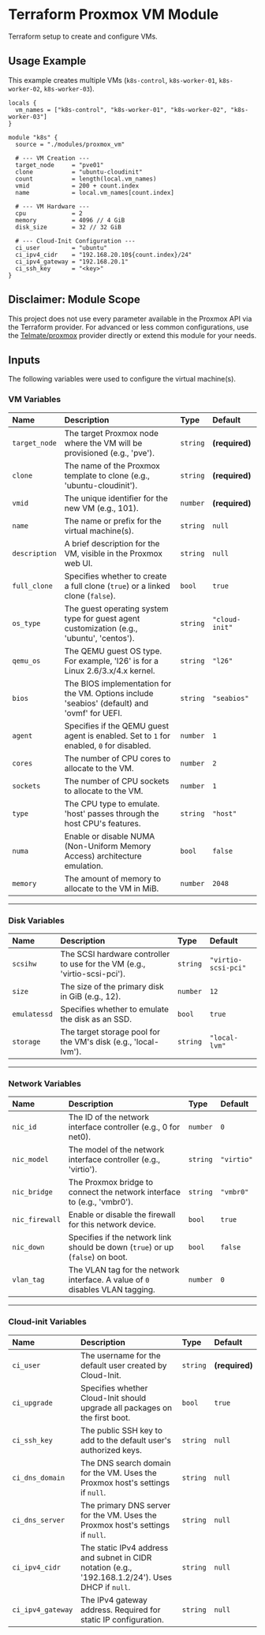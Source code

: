 # Terraform Proxmox VM Module

Terraform setup to create and configure VMs.

## Usage Example

This example creates multiple VMs (`k8s-control`, `k8s-worker-01`, `k8s-worker-02`, `k8s-worker-03`).

```hcl
locals {
  vm_names = ["k8s-control", "k8s-worker-01", "k8s-worker-02", "k8s-worker-03"]
}

module "k8s" {
  source = "./modules/proxmox_vm"

  # --- VM Creation ---
  target_node     = "pve01"
  clone           = "ubuntu-cloudinit"
  count           = length(local.vm_names)
  vmid            = 200 + count.index 
  name            = local.vm_names[count.index]

  # --- VM Hardware ---
  cpu             = 2
  memory          = 4096 // 4 GiB
  disk_size       = 32 // 32 GiB

  # --- Cloud-Init Configuration ---
  ci_user         = "ubuntu"
  ci_ipv4_cidr    = "192.168.20.10${count.index}/24"
  ci_ipv4_gateway = "192.168.20.1"
  ci_ssh_key      = "<key>"
}
```

## Disclaimer: Module Scope
This project does not use every parameter available in the Proxmox API via the Terraform provider. For advanced or less common configurations, use the [Telmate/proxmox](https://github.com/Telmate/terraform-provider-proxmox) provider directly or extend this module for your needs.

## Inputs
The following variables were used to configure the virtual machine(s).

### VM Variables

| Name | Description | Type | Default |
| :--- | :--- | :--- | :--- |
| `target_node` | The target Proxmox node where the VM will be provisioned (e.g., 'pve'). | `string` | **(required)** |
| `clone` | The name of the Proxmox template to clone (e.g., 'ubuntu-cloudinit'). | `string` | **(required)** |
| `vmid` | The unique identifier for the new VM (e.g., 101). | `number` | **(required)** |
| `name` | The name or prefix for the virtual machine(s). | `string` | `null` |
| `description` | A brief description for the VM, visible in the Proxmox web UI. | `string` | `null` |
| `full_clone` | Specifies whether to create a full clone (`true`) or a linked clone (`false`). | `bool` | `true` |
| `os_type` | The guest operating system type for guest agent customization (e.g., 'ubuntu', 'centos'). | `string` | `"cloud-init"` |
| `qemu_os` | The QEMU guest OS type. For example, 'l26' is for a Linux 2.6/3.x/4.x kernel. | `string` | `"l26"` |
| `bios` | The BIOS implementation for the VM. Options include 'seabios' (default) and 'ovmf' for UEFI. | `string` | `"seabios"` |
| `agent` | Specifies if the QEMU guest agent is enabled. Set to `1` for enabled, `0` for disabled. | `number` | `1` |
| `cores` | The number of CPU cores to allocate to the VM. | `number` | `2` |
| `sockets` | The number of CPU sockets to allocate to the VM. | `number` | `1` |
| `type` | The CPU type to emulate. 'host' passes through the host CPU's features. | `string` | `"host"` |
| `numa` | Enable or disable NUMA (Non-Uniform Memory Access) architecture emulation. | `bool` | `false` |
| `memory` | The amount of memory to allocate to the VM in MiB. | `number` | `2048` |

---
### Disk Variables

| Name | Description | Type | Default |
| :--- | :--- | :--- | :--- |
| `scsihw` | The SCSI hardware controller to use for the VM (e.g., 'virtio-scsi-pci'). | `string` | `"virtio-scsi-pci"` |
| `size` | The size of the primary disk in GiB (e.g., 12). | `number` | `12` |
| `emulatessd` | Specifies whether to emulate the disk as an SSD. | `bool` | `true` |
| `storage` | The target storage pool for the VM's disk (e.g., 'local-lvm'). | `string` | `"local-lvm"` |

---
### Network Variables

| Name | Description | Type | Default |
| :--- | :--- | :--- | :--- |
| `nic_id` | The ID of the network interface controller (e.g., 0 for net0). | `number` | `0` |
| `nic_model` | The model of the network interface controller (e.g., 'virtio'). | `string` | `"virtio"` |
| `nic_bridge` | The Proxmox bridge to connect the network interface to (e.g., 'vmbr0'). | `string` | `"vmbr0"` |
| `nic_firewall` | Enable or disable the firewall for this network device. | `bool` | `true` |
| `nic_down` | Specifies if the network link should be down (`true`) or up (`false`) on boot. | `bool` | `false` |
| `vlan_tag` | The VLAN tag for the network interface. A value of `0` disables VLAN tagging. | `number` | `0` |

---
### Cloud-init Variables

| Name | Description | Type | Default |
| :--- | :--- | :--- | :--- |
| `ci_user` | The username for the default user created by Cloud-Init. | `string` | **(required)** |
| `ci_upgrade` | Specifies whether Cloud-Init should upgrade all packages on the first boot. | `bool` | `true` |
| `ci_ssh_key` | The public SSH key to add to the default user's authorized keys. | `string` | `null` |
| `ci_dns_domain` | The DNS search domain for the VM. Uses the Proxmox host's settings if `null`. | `string` | `null` |
| `ci_dns_server` | The primary DNS server for the VM. Uses the Proxmox host's settings if `null`. | `string` | `null` |
| `ci_ipv4_cidr` | The static IPv4 address and subnet in CIDR notation (e.g., '192.168.1.2/24'). Uses DHCP if `null`. | `string` | `null` |
| `ci_ipv4_gateway` | The IPv4 gateway address. Required for static IP configuration. | `string` | `null` |